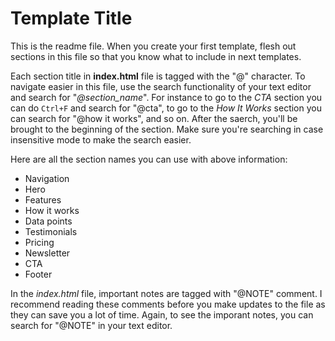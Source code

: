 # Template Title

This is the readme file. When you create your first template, flesh out sections in this file so that you know what to include in next templates.

Each section title in **index.html** file is tagged with the "@" character. To navigate easier in this file, use the search functionality of your text editor and search for "_@section_name_". For instance to go to the _CTA_ section you can do `Ctrl+F` and search for "@cta", to go to the _How It Works_ section you can search for "@how it works", and so on. After the saerch, you'll be brought to the beginning of the section. Make sure you're searching in case insensitive mode to make the search easier.

Here are all the section names you can use with above information:

- Navigation
- Hero
- Features
- How it works
- Data points
- Testimonials
- Pricing
- Newsletter
- CTA
- Footer

In the _index.html_ file, important notes are tagged with "@NOTE" comment. I recommend reading these comments before you make updates to the file as they can save you a lot of time. Again, to see the imporant notes, you can search for "@NOTE" in your text editor.
